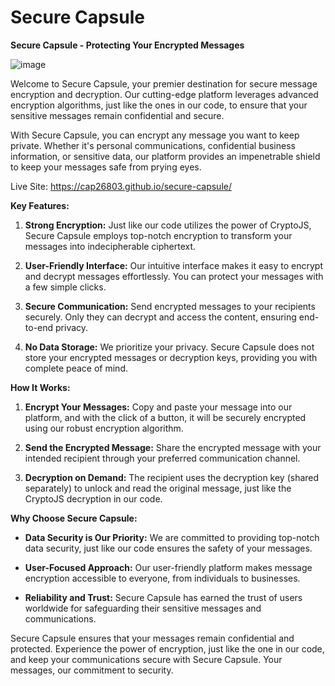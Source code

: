 # Secure Capsule

**Secure Capsule - Protecting Your Encrypted Messages**

![image](https://github.com/Cap26803/secure-capsule/assets/106472393/a71f01f2-3e3d-477e-85ca-2f0087c8fbd3)

Welcome to Secure Capsule, your premier destination for secure message encryption and decryption. Our cutting-edge platform leverages advanced encryption algorithms, just like the ones in our code, to ensure that your sensitive messages remain confidential and secure.

With Secure Capsule, you can encrypt any message you want to keep private. Whether it's personal communications, confidential business information, or sensitive data, our platform provides an impenetrable shield to keep your messages safe from prying eyes.

Live Site: https://cap26803.github.io/secure-capsule/

**Key Features:**

1. **Strong Encryption:** Just like our code utilizes the power of CryptoJS, Secure Capsule employs top-notch encryption to transform your messages into indecipherable ciphertext.

2. **User-Friendly Interface:** Our intuitive interface makes it easy to encrypt and decrypt messages effortlessly. You can protect your messages with a few simple clicks.

3. **Secure Communication:** Send encrypted messages to your recipients securely. Only they can decrypt and access the content, ensuring end-to-end privacy.

4. **No Data Storage:** We prioritize your privacy. Secure Capsule does not store your encrypted messages or decryption keys, providing you with complete peace of mind.

**How It Works:**

1. **Encrypt Your Messages:** Copy and paste your message into our platform, and with the click of a button, it will be securely encrypted using our robust encryption algorithm.

2. **Send the Encrypted Message:** Share the encrypted message with your intended recipient through your preferred communication channel.

3. **Decryption on Demand:** The recipient uses the decryption key (shared separately) to unlock and read the original message, just like the CryptoJS decryption in our code.

**Why Choose Secure Capsule:**

- **Data Security is Our Priority:** We are committed to providing top-notch data security, just like our code ensures the safety of your messages.

- **User-Focused Approach:** Our user-friendly platform makes message encryption accessible to everyone, from individuals to businesses.

- **Reliability and Trust:** Secure Capsule has earned the trust of users worldwide for safeguarding their sensitive messages and communications.

Secure Capsule ensures that your messages remain confidential and protected. Experience the power of encryption, just like the one in our code, and keep your communications secure with Secure Capsule. Your messages, our commitment to security.
